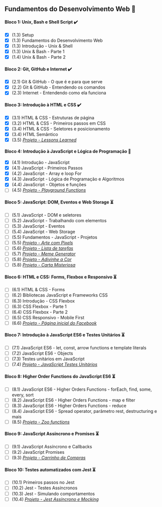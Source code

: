 ## Fundamentos do Desenvolvimento Web :construction:

#### Bloco 1: Unix, Bash e Shell Script :heavy_check_mark:
- [x] (1.3) Setup
- [x] (1.3) Fundamentos do Desenvolvimento Web
- [x] (1.3) Introdução - Unix & Shell 
- [x] (1.3) Unix & Bash - Parte 1 
- [x] (1.4) Unix & Bash - Parte 2 

#### Bloco 2: Git, GitHub e Internet :heavy_check_mark:
- [x] (2.1) Git & GitHub - O que é e para que serve 
- [x] (2.2) Git & GitHub - Entendendo os comandos 
- [x] (2.3) Internet - Entendendo como ela funciona 

#### Bloco 3: Introdução à HTML e CSS :heavy_check_mark:
- [x] (3.1) HTML & CSS - Estruturas de página 
- [x] (3.2) HTML & CSS - Primeiros passos em CSS  
- [x] (3.4) HTML & CSS - Seletores e posicionamento
- [x] (3.4) HTML Semântico
- [x] (3.5) _[Projeto - Lessons Learned]()_

#### Bloco 4: Introdução à JavaScript e Lógica de Programação :triangular_flag_on_post:
- [x] (4.1) Introdução - JavaScript
- [x] (4.1) JavaScript - Primeiros Passos
- [x] (4.2) JavaScript - Array e loop For
- [x] (4.3) JavaScript - Lógica de Programação e Algoritmos
- [x] (4.4) JavaScript - Objetos e funções
- [ ] (4.5) _[Projeto - Playground Functions]()_

#### Bloco 5: JavaScript: DOM, Eventos e Web Storage :hourglass_flowing_sand:
- [ ] (5.1) JavaScript - DOM e seletores
- [ ] (5.2) JavaScript - Trabalhando com elementos
- [ ] (5.3) JavaScript - Eventos
- [ ] (5.4) JavaScript - Web Storage
- [ ] (5.5) Fundamentos - JavaScript - Projetos
- [ ] (5.5) _[Projeto - Arte com Pixels]()_
- [ ] (5.6) _[Projeto - Lista de tarefas]()_
- [ ] (5.7) _[Projeto - Meme Generator]()_
- [ ] (5.8) _[Projeto - Adivinhe a Cor]()_
- [ ] (5.8) _[Projeto - Carta Misteriosa]()_

#### Bloco 6: HTML e CSS: Forms, Flexbox e Responsivo :hourglass_flowing_sand:
- [ ] (6.1) HTML & CSS - Forms
- [ ] (6.2) Bibliotecas JavaScript e Frameworks CSS
- [ ] (6.3) Introdução - CSS Flexbox
- [ ] (6.3) CSS Flexbox - Parte 1
- [ ] (6.4) CSS Flexbox - Parte 2
- [ ] (6.5) CSS Responsivo - Mobile First
- [ ] (6.6) _[Projeto - Página inicial do Facebook]()_

#### Bloco 7: Introdução à JavaScript ES6 e Testes Unitários :hourglass_flowing_sand:
- [ ] (7.1) JavaScript ES6 - let, const, arrow functions e template literals
- [ ] (7.2) JavaScript ES6 - Objects
- [ ] (7.3) Testes unitários em JavaScript
- [ ] (7.4) _[Projeto - JavaScript Testes Unitários]()_

#### Bloco 8: Higher Order Functions do JavaScript ES6 :hourglass_flowing_sand:
- [ ] (8.1) JavaScript ES6 - Higher Orders Functions - forEach, find, some, every, sort
- [ ] (8.2) JavaScript ES6 - Higher Orders Functions - map e filter
- [ ] (8.3) JavaScript ES6 - Higher Orders Functions - reduce
- [ ] (8.4) JavaScript ES6 - Spread operator, parâmetro rest, destructuring e mais
- [ ] (8.5) _[Projeto - Zoo functions]()_

#### Bloco 9: JavaScript Assíncrono e Promises :hourglass_flowing_sand:
- [ ] (9.1) JavaScript Assíncrono e Callbacks
- [ ] (9.2) JavaScript Promises
- [ ] (9.3) _[Projeto - Carrinho de Compras]()_

#### Bloco 10: Testes automatizados com Jest :hourglass_flowing_sand:
- [ ] (10.1) Primeiros passos no Jest
- [ ] (10.2) Jest - Testes Assíncronos
- [ ] (10.3) Jest - Simulando comportamentos
- [ ] (10.4) _[Projeto - Jest Assíncrono e Mocking]()_
